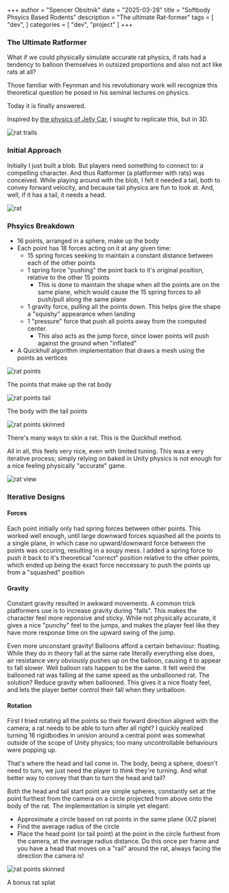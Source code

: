 +++
author = "Spencer Obsitnik"
date = "2025-03-28"
title = "Softbody Phsyics Based Rodents"
description = "The ultimate Rat-former"
tags = [
  "dev",
]
categories = [
    "dev",
    "project"
]
+++

### The Ultimate Ratformer

What if we could physically simulate accurate rat physics, if rats had a tendency to balloon themselves in outsized proportions and also not act like rats at all?

Those familiar with Feynman and his revolutionary work will recognize this theoretical question he posed in his seminal lectures on physics.

Today it is finally answered.

Inspired by [the physics of Jelly Car](https://www.youtube.com/watch?v=3OmkehAJoyo), I sought to replicate this, but in 3D.

![rat trails](/images/rat/rattrials.gif)

### Initial Approach

Initially I just built a blob.  But players need something to connect to: a compelling character.  And thus Ratformer (a platformer with rats) was conceived.  While playing around with the blob, I felt it needed a tail, both to convey forward velocity, and because tail physics are fun to look at.  And, well, if it has a tail, it needs a head.

![rat](/images/rat/Rat.png)

### Phsyics Breakdown

- 16 points, arranged in a sphere, make up the body
- Each point has 18 forces acting on it at any given time:
  - 15 spring forces seeking to maintain a constant distance between each of the other points
  - 1 spring force "pushing" the point back to it's original position, relative to the other 15 points
    - This is done to maintain the shape when all the points are on the same plane, which would cause the 15 spring forces to all push/pull along the same plane
  - 1 gravity force, pulling all the points down.  This helps give the shape a "squishy" appearance when landing
  - 1 "pressure" force that push all points away from the computed center.
    - This also acts as the jump force, since lower points will push against the ground when "inflated"
- A Quickhull algorithm implementation that draws a mesh using the points as vertices

![rat points](/images/rat/RatPoints.png)

The points that make up the rat body

![rat points tail](/images/rat/RatPointsTail.png)

The body with the tail points

![rat points skinned](/images/rat/RatPointsSkinned.png)

There's many ways to skin a rat.  This is the Quickhull method.

All in all, this feels very nice, even with limited tuning.  This was a very iterative process; simply relying on baked in Unity physics is not enough for a nice feeling physically "accurate" game.

![rat view](/images/rat/ratview.gif)

### Iterative Designs
#### Forces
Each point initially only had spring forces between other points.  This worked well enough, until large downward forces squashed all the points to a single plane, in which case no upward/downward force between the points was occuring, resulting in a soupy mess.
I added a spring force to push it back to it's theoretical "correct" position relative to the other points, which ended up being the exact force neccessary to push the points up from a "squashed" position

#### Gravity
Constant gravity resulted in awkward movements.  A common trick platformers use is to increase gravity during "falls".  This makes the character feel more reponsive and sticky.  While not physically accurate, it gives a nice "punchy" feel to the jumps, and makes the player feel like they have more response time on the upward swing of the jump.

Even more unconstant gravity!  Balloons afford a certain behaviour: floating.  While they do in theory fall at the same rate literally everything else does, air resistance very obviously pushes up on the balloon, causing it to appear to fall slower.  Well balloon rats happen to be the same.  It felt weird the ballooned rat was falling at the same speed as the unballooned rat.  The solution?  Reduce gravity when ballooned.  This gives it a nice floaty feel, and lets the player better control their fall when they unballoon.

#### Rotation
First I tried rotating all the points so their forward direction aligned with the camera; a rat needs to be able to turn after all right?  I quickly realized turning 16 rigidbodies in unision around a central point was somewhat outside of the scope of Unity physics;  too many uncontrollable behaviours were popping up.

That's where the head and tail come in.  The body, being a sphere, doesn't need to turn, we just need the player to *think* they're turning.  And what better way to convey that than to turn the head and tail?

Both the head and tail start point are simple spheres, constantly set at the point furthest from the camera on a circle projected from above onto the body of the rat.  The implementation is simple yet elegant:
- Approximate a circle based on rat points in the same plane (X/Z plane)
- Find the average radius of the circle
- Place the head point (or tail point) at the point in the circle furthest from the camera, at the average radius distance.  Do this once per frame and you have a head that moves on a "rail" around the rat, always facing the direction the camera is!

![rat points skinned](/images/rat/ratexplosion.gif)

A bonus rat splat